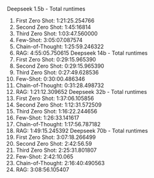 Deepseek 1.5b - Total runtimes
1. First Zero Shot: 1:21:25.254766
2. Second Zero Shot: 1:45:16814
3. Third Zero Shot: 1:03:47.560000
4. Few-Shot: 3:05:07.087574
5. Chain-of-Thought: 1:25:59.246322
6. RAG: 4:55:05.750615
Deepseek 14b - Total runtimes
1. First Zero Shot: 0:29:15.965390
2. Second Zero Shot: 0:29:15.965390
3. Third Zero Shot: 0:27:49.628536
4. Few-Shot: 0:30:00.486346
5. Chain-of-Thought: 0:31:28.498732
6. RAG: 1:21:12.309652
Deepseek 32b - Total runtimes
1. First Zero Shot: 1:37:06.105856
2. Second Zero Shot: 1:12:31.572509
3. Third Zero Shot: 1:16:22.244656
4. Few-Shot: 1:26:33.141617
5. Chain-of-Thought: 1:17:56.787182
6. RAG: 1:49:15.245392
Deepseek 70b - Total runtimes
1. First Zero Shot: 3:07:18.266499
2. Second Zero Shot: 2:42:56.59
3. Third Zero Shot: 2:25:31.801807
4. Few-Shot: 2:42:10.065
5. Chain-of-Thought: 2:16:40:490563
6. RAG: 3:08:56.105407